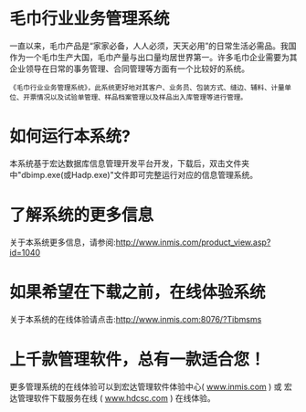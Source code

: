# 毛巾行业业务管理系统

一直以来，毛巾产品是“家家必备，人人必须，天天必用”的日常生活必需品。我国作为一个毛巾生产大国，毛巾产量与出口量均居世界第一。许多毛巾企业需要为其企业领导在日常的事务管理、合同管理等方面有一个比较好的系统。

    《毛巾行业业务管理系统》，此系统更好地对其客户、业务员、包装方式、缝边、辅料、计量单位、开票情况以及试验单管理、样品档案管理以及样品出入库管理等进行管理。

# 如何运行本系统?

本系统基于宏达数据库信息管理开发平台开发，下载后，双击文件夹中"dbimp.exe(或Hadp.exe)"文件即可完整运行对应的信息管理系统。

# 了解系统的更多信息

关于本系统更多信息，请参阅:http://www.inmis.com/product_view.asp?id=1040

# 如果希望在下载之前，在线体验系统

关于本系统的在线体验请点击:http://www.inmis.com:8076/?Tibmsms

# 上千款管理软件，总有一款适合您！

更多管理系统的在线体验可以到宏达管理软件体验中心( www.inmis.com ) 或 宏达管理软件下载服务在线 ( www.hdcsc.com ) 在线体验。

